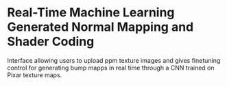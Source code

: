 # Real-Time Machine Learning Generated Normal Mapping and Shader Coding
Interface allowing users to upload ppm texture images and gives finetuning control for generating bump mapps in real time through a CNN trained on Pixar texture maps.
